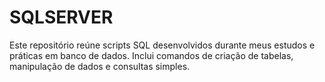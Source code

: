 # SQLSERVER
Este repositório reúne scripts SQL desenvolvidos durante meus estudos e práticas em banco de dados. Inclui comandos de criação de tabelas, manipulação de dados e consultas simples.
